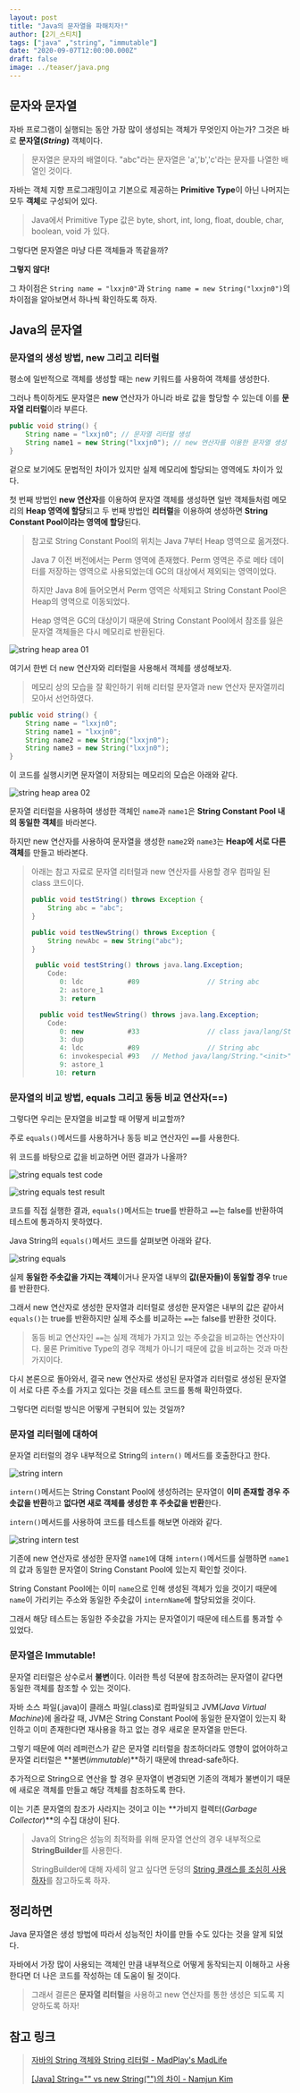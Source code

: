 ```yaml
---
layout: post  
title: "Java의 문자열을 파해치자!"  
author: [2기_스티치]
tags: ["java" ,"string", "immutable"]
date: "2020-09-07T12:00:00.000Z"
draft: false
image: ../teaser/java.png
---
```


## 문자와 문자열

자바 프로그램이 실행되는 동안 가장 많이 생성되는 객체가 무엇인지 아는가? 그것은 바로 **문자열(*String*)** 객체이다.

> 문자열은 문자의 배열이다. "abc"라는 문자열은 'a','b','c'라는 문자를 나열한 배열인 것이다.

자바는 객체 지향 프로그래밍이고 기본으로 제공하는 **Primitive Type**이 아닌 나머지는 모두 **객체**로 구성되어 있다.

> Java에서 Primitive Type 값은 byte, short, int, long, float, double, char, boolean, void 가 있다.
>

그렇다면 문자열은 마냥 다른 객체들과 똑같을까?

**그렇지 않다!**

그 차이점은 `String name = "lxxjn0"`과 `String name = new String("lxxjn0")`의 차이점을 알아보면서 하나씩 확인하도록 하자.

## Java의 문자열

### 문자열의 생성 방법, new 그리고 리터럴

평소에 일반적으로 객체를 생성할 때는 new 키워드를 사용하여 객체를 생성한다.

그러나 특이하게도 문자열은 **new** 연산자가 아니라 바로 값을 할당할 수 있는데 이를 **문자열 리터럴**이라 부른다.

```java
public void string() {
    String name = "lxxjn0"; // 문자열 리터럴 생성
    String name1 = new String("lxxjn0"); // new 연산자를 이용한 문자열 생성
}
```

겉으로 보기에도 문법적인 차이가 있지만 실제 메모리에 할당되는 영역에도 차이가 있다.

첫 번째 방법인 **new 연산자**를 이용하여 문자열 객체를 생성하면 일반 객체들처럼 메모리의 **Heap 영역에 할당**되고 두 번째 방법인 **리터럴**을 이용하여 생성하면 **String Constant Pool이라는 영역에 할당**된다.

> 참고로 String Constant Pool의 위치는 Java 7부터 Heap 영역으로 옮겨졌다.
>
> Java 7 이전 버전에서는 Perm 영역에 존재했다. Perm 영역은 주로 메타 데이터를 저장하는 영역으로 사용되었는데 GC의 대상에서 제외되는 영역이었다.
> 
> 하지만 Java 8에 들어오면서 Perm 영역은 삭제되고 String Constant Pool은 Heap의 영역으로 이동되었다.
>
> Heap 영역은 GC의 대상이기 때문에 String Constant Pool에서 참조를 잃은 문자열 객체들은 다시 메모리로 반환된다.

![string heap area 01](../images/2020-09-07-string-heap-01.png)

여기서 한번 더 new 연산자와 리터럴을 사용해서 객체를 생성해보자.

> 메모리 상의 모습을 잘 확인하기 위해 리터럴 문자열과 new 연산자 문자열끼리 모아서 선언하였다.

```java
public void string() {
    String name = "lxxjn0";
    String name1 = "lxxjn0";
    String name2 = new String("lxxjn0");
    String name3 = new String("lxxjn0");
}
```

이 코드를 실행시키면 문자열이 저장되는 메모리의 모습은 아래와 같다.

![string heap area 02](../images/2020-09-07-string-heap-02.png)

문자열 리터럴을 사용하여 생성한 객체인 `name`과 `name1`은 **String Constant Pool 내의 동일한 객체**를 바라본다.

하지만 new 연산자를 사용하여 문자열을 생성한 `name2`와 `name3`는 **Heap에 서로 다른 객체**를 만들고 바라본다.

> 아래는 참고 자료로 문자열 리터럴과 new 연산자를 사용할 경우 컴파일 된 class 코드이다.
>
> ```java
> public void testString() throws Exception {
>     String abc = "abc";
> }
>
> public void testNewString() throws Exception {
>     String newAbc = new String("abc");
> }
> ```
>
> ```java
>  public void testString() throws java.lang.Exception;
>     Code:
>        0: ldc           #89                 // String abc
>        2: astore_1
>        3: return
>
>   public void testNewString() throws java.lang.Exception;
>     Code:
>        0: new           #33                 // class java/lang/String
>        3: dup
>        4: ldc           #89                 // String abc
>        6: invokespecial #93   // Method java/lang/String."<init>":(Ljava/lang/String;)V
>        9: astore_1
>       10: return
> ```

### 문자열의 비교 방법, equals 그리고 동등 비교 연산자(==)

그렇다면 우리는 문자열을 비교할 때 어떻게 비교할까?

주로 `equals()`메서드를 사용하거나 동등 비교 연산자인 `==`를 사용한다.

위 코드를 바탕으로 값을 비교하면 어떤 결과가 나올까?

![string equals test code](../images/2020-09-07-string-test-code.png)

![string equals test result](../images/2020-09-07-string-test-result.png)

코드를 직접 실행한 결과, `equals()`메서드는 true를 반환하고 `==`는 false를 반환하여 테스트에 통과하지 못하였다.

Java String의 `equals()`메서드 코드를 살펴보면 아래와 같다.

![string equals](../images/2020-09-07-string-equals.png)

실제 **동일한 주솟값을 가지는 객체**이거나 문자열 내부의 **값(문자들)이 동일할 경우** true를 반환한다.

그래서 new 연산자로 생성한 문자열과 리터럴로 생성한 문자열은 내부의 값은 같아서 `equals()`는 true를 반환하지만 실제 주소를 비교하는 `==`는 false를 반환한 것이다.

> 동등 비교 연산자인 `==`는 실제 객체가 가지고 있는 주솟값을 비교하는 연산자이다. 물론 Primitive Type의 경우 객체가 아니기 때문에 값을 비교하는 것과 마찬가지이다.

다시 본론으로 돌아와서, 결국 new 연산자로 생성된 문자열과 리터럴로 생성된 문자열이 서로 다른 주소를 가지고 있다는 것을 테스트 코드를 통해 확인하였다.

그렇다면 리터럴 방식은 어떻게 구현되어 있는 것일까?

### 문자열 리터럴에 대하여

문자열 리터럴의 경우 내부적으로 String의 `intern()` 메서드를 호출한다고 한다.

![string intern](../images/2020-09-07-string-intern.png)

`intern()`메서드는 String Constant Pool에 생성하려는 문자열이 **이미 존재할 경우 주솟값을 반환**하고 **없다면 새로 객체를 생성한 후 주솟값을 반환**한다.

`intern()`메서드를 사용하여 코드를 테스트를 해보면 아래와 같다.

![string intern test](../images/2020-09-07-string-intern-test.png)

기존에 new 연산자로 생성한 문자열 `name1`에 대해 `intern()`메서드를 실행하면 `name1`의 값과 동일한 문자열이 String Constant Pool에 있는지 확인할 것이다.

String Constant Pool에는 이미 `name`으로 인해 생성된 객체가 있을 것이기 때문에 `name`이 가리키는 주소와 동일한 주솟값이 `internName`에 할당되었을 것이다.

그래서 해당 테스트는 동일한 주솟값을 가지는 문자열이기 때문에 테스트를 통과할 수 있었다.

### 문자열은 Immutable!

문자열 리터럴은 상수로서 **불변**이다. 이러한 특성 덕분에 참조하려는 문자열이 같다면 동일한 객체를 참조할 수 있는 것이다.

자바 소스 파일(.java)이 클래스 파일(.class)로 컴파일되고 JVM(*Java Virtual Machine*)에 올라갈 때, JVM은 String Constant Pool에 동일한 문자열이 있는지 확인하고 이미 존재한다면 재사용을 하고 없는 경우 새로운 문자열을 만든다.

그렇기 때문에 여러 레퍼런스가 같은 문자열 리터럴을 참조하더라도 영향이 없어야하고 문자열 리터럴은 **불변(*immutable*)**하기 때문에 thread-safe하다.

추가적으로 String으로 연산을 할 경우 문자열이 변경되면 기존의 객체가 불변이기 때문에 새로운 객체를 만들고 해당 객체를 참조하도록 한다.

이는 기존 문자열의 참조가 사라지는 것이고 이는 **가비지 컬렉터(*Garbage Collector*)**의 수집 대상이 된다.

> Java의 String은 성능의 최적화를 위해 문자열 연산의 경우 내부적으로 **StringBuilder**를 사용한다.
>
> StringBuilder에 대해 자세히 알고 싶다면 둔덩의 [String 클래스를 조심히 사용하자](https://tecoble.techcourse.co.kr/post/2020-06-15-String-vs-StringBuilder-vs-StringBuffer)를 참고하도록 하자.

## 정리하면

Java 문자열은 생성 방법에 따라서 성능적인 차이를 만들 수도 있다는 것을 알게 되었다.

자바에서 가장 많이 사용되는 객체인 만큼 내부적으로 어떻게 동작되는지 이해하고 사용한다면 더 나은 코드를 작성하는 데 도움이 될 것이다.

> 그래서 결론은 **문자열 리터럴**을 사용하고 new 연산자를 통한 생성은 되도록 지양하도록 하자!

## 참고 링크

> [자바의 String 객체와 String 리터럴 - MadPlay's MadLife](https://madplay.github.io/post/java-string-literal-vs-string-object)
>
> [[Java] String="" vs new String("")의 차이 - Namjun Kim](https://ict-nroo.tistory.com/18)
